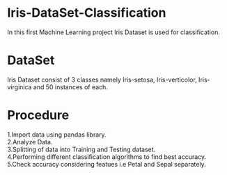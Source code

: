 # Iris-DataSet-Classification
  In this first Machine Learning project Iris Dataset is used for classification.
  
# DataSet 
  Iris Dataset consist of 3 classes namely Iris-setosa, Iris-verticolor, Iris-virginica and 50 instances of each.
  
# Procedure
  1.Import data using pandas library.<br/>
  2.Analyze Data.<br/>
  3.Splitting of data into Training and Testing dataset.<br/>
  4.Performing different classification algorithms to find best accuracy.<br/>
  5.Check accuracy considering featues i.e Petal and Sepal separately.<br/>
